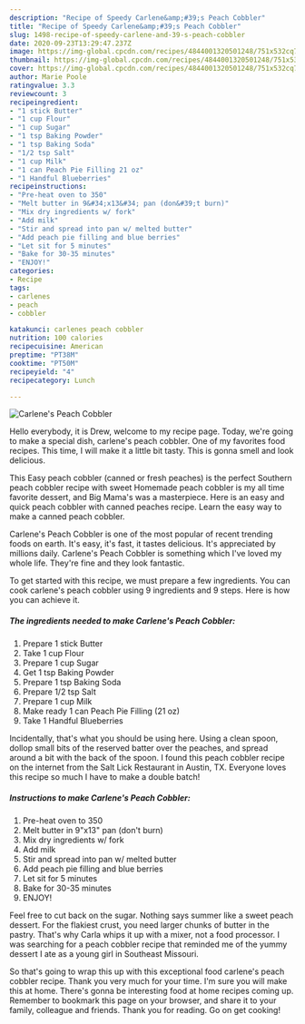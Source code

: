 ```yaml
---
description: "Recipe of Speedy Carlene&amp;#39;s Peach Cobbler"
title: "Recipe of Speedy Carlene&amp;#39;s Peach Cobbler"
slug: 1498-recipe-of-speedy-carlene-and-39-s-peach-cobbler
date: 2020-09-23T13:29:47.237Z
image: https://img-global.cpcdn.com/recipes/4844001320501248/751x532cq70/carlenes-peach-cobbler-recipe-main-photo.jpg
thumbnail: https://img-global.cpcdn.com/recipes/4844001320501248/751x532cq70/carlenes-peach-cobbler-recipe-main-photo.jpg
cover: https://img-global.cpcdn.com/recipes/4844001320501248/751x532cq70/carlenes-peach-cobbler-recipe-main-photo.jpg
author: Marie Poole
ratingvalue: 3.3
reviewcount: 3
recipeingredient:
- "1 stick Butter"
- "1 cup Flour"
- "1 cup Sugar"
- "1 tsp Baking Powder"
- "1 tsp Baking Soda"
- "1/2 tsp Salt"
- "1 cup Milk"
- "1 can Peach Pie Filling 21 oz"
- "1 Handful Blueberries"
recipeinstructions:
- "Pre-heat oven to 350"
- "Melt butter in 9&#34;x13&#34; pan (don&#39;t burn)"
- "Mix dry ingredients w/ fork"
- "Add milk"
- "Stir and spread into pan w/ melted butter"
- "Add peach pie filling and blue berries"
- "Let sit for 5 minutes"
- "Bake for 30-35 minutes"
- "ENJOY!"
categories:
- Recipe
tags:
- carlenes
- peach
- cobbler

katakunci: carlenes peach cobbler 
nutrition: 100 calories
recipecuisine: American
preptime: "PT38M"
cooktime: "PT50M"
recipeyield: "4"
recipecategory: Lunch

---
```



![Carlene&#39;s Peach Cobbler](https://img-global.cpcdn.com/recipes/4844001320501248/751x532cq70/carlenes-peach-cobbler-recipe-main-photo.jpg)

Hello everybody, it is Drew, welcome to my recipe page. Today, we're going to make a special dish, carlene&#39;s peach cobbler. One of my favorites food recipes. This time, I will make it a little bit tasty. This is gonna smell and look delicious.

This Easy peach cobbler (canned or fresh peaches) is the perfect Southern peach cobbler recipe with sweet Homemade peach cobbler is my all time favorite dessert, and Big Mama&#39;s was a masterpiece. Here is an easy and quick peach cobbler with canned peaches recipe. Learn the easy way to make a canned peach cobbler.

Carlene&#39;s Peach Cobbler is one of the most popular of recent trending foods on earth. It's easy, it's fast, it tastes delicious. It's appreciated by millions daily. Carlene&#39;s Peach Cobbler is something which I've loved my whole life. They're fine and they look fantastic.


To get started with this recipe, we must prepare a few ingredients. You can cook carlene&#39;s peach cobbler using 9 ingredients and 9 steps. Here is how you can achieve it.

<!--inarticleads1-->

##### The ingredients needed to make Carlene&#39;s Peach Cobbler:

1. Prepare 1 stick Butter
1. Take 1 cup Flour
1. Prepare 1 cup Sugar
1. Get 1 tsp Baking Powder
1. Prepare 1 tsp Baking Soda
1. Prepare 1/2 tsp Salt
1. Prepare 1 cup Milk
1. Make ready 1 can Peach Pie Filling (21 oz)
1. Take 1 Handful Blueberries


Incidentally, that&#39;s what you should be using here. Using a clean spoon, dollop small bits of the reserved batter over the peaches, and spread around a bit with the back of the spoon. I found this peach cobbler recipe on the internet from the Salt Lick Restaurant in Austin, TX. Everyone loves this recipe so much I have to make a double batch! 

<!--inarticleads2-->

##### Instructions to make Carlene&#39;s Peach Cobbler:

1. Pre-heat oven to 350
1. Melt butter in 9&#34;x13&#34; pan (don&#39;t burn)
1. Mix dry ingredients w/ fork
1. Add milk
1. Stir and spread into pan w/ melted butter
1. Add peach pie filling and blue berries
1. Let sit for 5 minutes
1. Bake for 30-35 minutes
1. ENJOY!


Feel free to cut back on the sugar. Nothing says summer like a sweet peach dessert. For the flakiest crust, you need larger chunks of butter in the pastry. That&#39;s why Carla whips it up with a mixer, not a food processor. I was searching for a peach cobbler recipe that reminded me of the yummy dessert I ate as a young girl in Southeast Missouri. 

So that's going to wrap this up with this exceptional food carlene&#39;s peach cobbler recipe. Thank you very much for your time. I'm sure you will make this at home. There's gonna be interesting food at home recipes coming up. Remember to bookmark this page on your browser, and share it to your family, colleague and friends. Thank you for reading. Go on get cooking!

